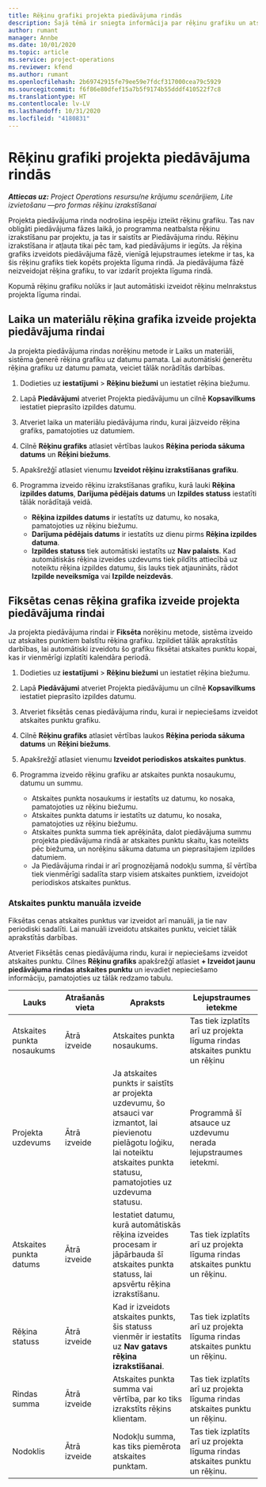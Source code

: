 ```yaml
---
title: Rēķinu grafiki projekta piedāvājuma rindās
description: Šajā tēmā ir sniegta informācija par rēķinu grafiku un atskaites punktu izveidi piedāvājuma rindām.
author: rumant
manager: Annbe
ms.date: 10/01/2020
ms.topic: article
ms.service: project-operations
ms.reviewer: kfend
ms.author: rumant
ms.openlocfilehash: 2b69742915fe79ee59e7fdcf317000cea79c5929
ms.sourcegitcommit: f6f86e80dfef15a7b5f9174b55dddf410522f7c8
ms.translationtype: HT
ms.contentlocale: lv-LV
ms.lasthandoff: 10/31/2020
ms.locfileid: "4180831"
---
```

# <a name="invoice-schedules-on-project-based-quote-lines"></a>Rēķinu grafiki projekta piedāvājuma rindās

_**Attiecas uz:** Project Operations resursu/ne krājumu scenārijiem, Lite izvietošanu —pro formas rēķinu izrakstīšanai_

Projekta piedāvājuma rinda nodrošina iespēju izteikt rēķinu grafiku. Tas nav obligāti piedāvājuma fāzes laikā, jo programma neatbalsta rēķinu izrakstīšanu par projektu, ja tas ir saistīts ar Piedāvājuma rindu. Rēķinu izrakstīšana ir atļauta tikai pēc tam, kad piedāvājums ir iegūts. Ja rēķina grafiks izveidots piedāvājuma fāzē, vienīgā lejupstraumes ietekme ir tas, ka šis rēķinu grafiks tiek kopēts projekta līguma rindā. Ja piedāvājuma fāzē neizveidojat rēķina grafiku, to var izdarīt projekta līguma rindā.

Kopumā rēķinu grafiku nolūks ir ļaut automātiski izveidot rēķinu melnrakstus projekta līguma rindai. 

## <a name="create-a-time-and-material-invoice-schedule-for-a-project-based-quote-line"></a>Laika un materiālu rēķina grafika izveide projekta piedāvājuma rindai

Ja projekta piedāvājuma rindas norēķinu metode ir Laiks un materiāli, sistēma ģenerē rēķina grafiku uz datumu pamata. Lai automātiski ģenerētu rēķina grafiku uz datumu pamata, veiciet tālāk norādītās darbības.

1. Dodieties uz **iestatījumi** > **Rēķinu biežumi** un iestatiet rēķina biežumu.
2. Lapā **Piedāvājumi** atveriet Projekta piedāvājumu un cilnē **Kopsavilkums** iestatiet pieprasīto izpildes datumu.
3. Atveriet laika un materiālu piedāvājuma rindu, kurai jāizveido rēķina grafiks, pamatojoties uz datumiem. 
4. Cilnē **Rēķinu grafiks** atlasiet vērtības laukos **Rēķina perioda sākuma datums** un **Rēķini biežums**. 
5. Apakšrežģī atlasiet vienumu **Izveidot rēķinu izrakstīšanas grafiku**.
6. Programma izveido rēķinu izrakstīšanas grafiku, kurā lauki **Rēķina izpildes datums**, **Darījuma pēdējais datums** un **Izpildes statuss** iestatīti tālāk norādītajā veidā.

    - **Rēķina izpildes datums** ir iestatīts uz datumu, ko nosaka, pamatojoties uz rēķinu biežumu.
    - **Darījuma pēdējais datums** ir iestatīts uz dienu pirms **Rēķina izpildes datuma**.
    - **Izpildes statuss** tiek automātiski iestatīts uz **Nav palaists**. Kad automātiskās rēķina izveides uzdevums tiek pildīts attiecībā uz noteiktu rēķina izpildes datumu, šis lauks tiek atjaunināts, rādot **Izpilde neveiksmīga** vai **Izpilde neizdevās**.

## <a name="create-a-fixed-price-invoice-schedule-for-a-project-based-quote-line"></a>Fiksētas cenas rēķina grafika izveide projekta piedāvājuma rindai

Ja projekta piedāvājuma rindai ir **Fiksēta** norēķinu metode, sistēma izveido uz atskaites punktiem balstītu rēķina grafiku. Izpildiet tālāk aprakstītās darbības, lai automātiski izveidotu šo grafiku fiksētai atskaites punktu kopai, kas ir vienmērīgi izplatīti kalendāra periodā.

1. Dodieties uz **iestatījumi** > **Rēķinu biežumi** un iestatiet rēķina biežumu.
2. Lapā **Piedāvājumi** atveriet Projekta piedāvājumu un cilnē **Kopsavilkums** iestatiet pieprasīto izpildes datumu.
3. Atveriet fiksētās cenas piedāvājuma rindu, kurai ir nepieciešams izveidot atskaites punktu grafiku. 
4. Cilnē **Rēķinu grafiks** atlasiet vērtības laukos **Rēķina perioda sākuma datums** un **Rēķini biežums**. 
5. Apakšrežģī atlasiet vienumu **Izveidot periodiskos atskaites punktus**.
6. Programma izveido rēķinu grafiku ar atskaites punkta nosaukumu, datumu un summu.

    - Atskaites punkta nosaukums ir iestatīts uz datumu, ko nosaka, pamatojoties uz rēķinu biežumu.
    - Atskaites punkta datums ir iestatīts uz datumu, ko nosaka, pamatojoties uz rēķinu biežumu.
    - Atskaites punkta summa tiek aprēķināta, dalot piedāvājuma summu projekta piedāvājuma rindā ar atskaites punktu skaitu, kas noteikts pēc biežuma, un norēķinu sākuma datuma un pieprasītajiem izpildes datumiem.
    - Ja Piedāvājuma rindai ir arī prognozējamā nodokļu summa, šī vērtība tiek vienmērīgi sadalīta starp visiem atskaites punktiem, izveidojot periodiskos atskaites punktus.

### <a name="manually-create-milestones"></a>Atskaites punktu manuāla izveide

Fiksētas cenas atskaites punktus var izveidot arī manuāli, ja tie nav periodiski sadalīti. Lai manuāli izveidotu atskaites punktu, veiciet tālāk aprakstītās darbības.

Atveriet Fiksētās cenas piedāvājuma rindu, kurai ir nepieciešams izveidot atskaites punktu. Cilnes **Rēķinu grafiks** apakšrežģī atlasiet **+ Izveidot jaunu piedāvājuma rindas atskaites punktu** un ievadiet nepieciešamo informāciju, pamatojoties uz tālāk redzamo tabulu.

| **Lauks** | **Atrašanās vieta** | **Apraksts** | **Lejupstraumes ietekme** |
| --- | --- | --- | --- |
| Atskaites punkta nosaukums | Ātrā izveide | Atskaites punkta nosaukums. | Tas tiek izplatīts arī uz projekta līguma rindas atskaites punktu un rēķinu |
| Projekta uzdevums | Ātrā izveide | Ja atskaites punkts ir saistīts ar projekta uzdevumu, šo atsauci var izmantot, lai pievienotu pielāgotu loģiku, lai noteiktu atskaites punkta statusu, pamatojoties uz uzdevuma statusu. | Programmā šī atsauce uz uzdevumu nerada lejupstraumes ietekmi. |
| Atskaites punkta datums | Ātrā izveide | Iestatiet datumu, kurā automātiskās rēķina izveides procesam ir jāpārbauda šī atskaites punkta statuss, lai apsvērtu rēķina izrakstīšanu. | Tas tiek izplatīts arī uz projekta līguma rindas atskaites punktu un rēķinu. |
| Rēķina statuss | Ātrā izveide | Kad ir izveidots atskaites punkts, šis statuss vienmēr ir iestatīts uz **Nav gatavs rēķina izrakstīšanai**. | Tas tiek izplatīts arī uz projekta līguma rindas atskaites punktu un rēķinu. |
| Rindas summa | Ātrā izveide | Atskaites punkta summa vai vērtība, par ko tiks izrakstīts rēķins klientam. | Tas tiek izplatīts arī uz projekta līguma rindas atskaites punktu un rēķinu. |
| Nodoklis | Ātrā izveide | Nodokļu summa, kas tiks piemērota atskaites punktam. | Tas tiek izplatīts arī uz projekta līguma rindas atskaites punktu un rēķinu. |
